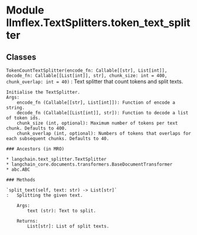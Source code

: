 Module llmflex.TextSplitters.token_text_splitter
================================================

Classes
-------

`TokenCountTextSplitter(encode_fn: Callable[[str], List[int]], decode_fn: Callable[[List[int]], str], chunk_size: int = 400, chunk_overlap: int = 40)`
:   Text splitter that count tokens and split texts.
        
    
    Initialise the TextSplitter.
    Args:
        encode_fn (Callable[[str], List[int]]): Function of encode a string.
        decode_fn (Callable[[List[int]], str]): Function to decode a list of token ids.
        chunk_size (int, optional): Maximum number of tokens per text chunk. Defaults to 400.
        chunk_overlap (int, optional): Numbers of tokens that overlaps for each subsequent chunks. Defaults to 40.

    ### Ancestors (in MRO)

    * langchain.text_splitter.TextSplitter
    * langchain_core.documents.transformers.BaseDocumentTransformer
    * abc.ABC

    ### Methods

    `split_text(self, text: str) ‑> List[str]`
    :   Splitting the given text.
        
        Args:
            text (str): Text to split.
        
        Returns:
            List[str]: List of split texts.